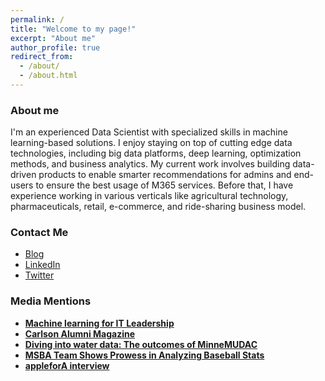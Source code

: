 ```yaml
---
permalink: /
title: "Welcome to my page!"
excerpt: "About me"
author_profile: true
redirect_from: 
  - /about/
  - /about.html
---
```


### About me
I'm an experienced Data Scientist with specialized skills in machine learning-based solutions. I enjoy staying on top of cutting edge data technologies, including big data platforms, deep learning, optimization methods, and business analytics. My current work involves building data-driven products to enable smarter recommendations for admins and end-users to ensure the best usage of M365 services. Before that, I have experience working in various verticals like agricultural technology, pharmaceuticals, retail, e-commerce, and ride-sharing business model.

### Contact Me
* [Blog](https://medium.com/@aayushmnit)
* [LinkedIn](https://www.linkedin.com/in/aayushmnit/)
* [Twitter](https://twitter.com/aayushmnit)

### Media Mentions
* **[Machine learning for IT Leadership](https://yorksolutions.net/it-leadership-recap-machine-learning/)**
* **[Carlson Alumni Magazine](https://www.minnesotaalumni.org/stories/welcome-to-the-future)**
* **[Diving into water data: The outcomes of MinneMUDAC](http://minneanalytics.org/diving-into-water-data-the-outcomes-of-minnemudac/)**
* **[MSBA Team Shows Prowess in Analyzing Baseball Stats](https://carlsonschool.umn.edu/news/msba-team-shows-prowess-in-analyzing-baseball-stats)**
* **[appleforA interview](https://applefora.com/blog/data-science-combination-math-business-technology/)**

